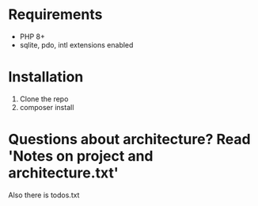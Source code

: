 # Requirements
- PHP 8+
- sqlite, pdo, intl extensions enabled

# Installation
1. Clone the repo
2. composer install

# Questions about architecture? Read 'Notes on project and architecture.txt'
Also there is todos.txt